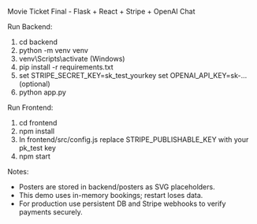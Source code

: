 Movie Ticket Final - Flask + React + Stripe + OpenAI Chat

Run Backend:
1. cd backend
2. python -m venv venv
3. venv\Scripts\activate   (Windows)
4. pip install -r requirements.txt
5. set STRIPE_SECRET_KEY=sk_test_yourkey
   set OPENAI_API_KEY=sk-...   (optional)
6. python app.py

Run Frontend:
1. cd frontend
2. npm install
3. In frontend/src/config.js replace STRIPE_PUBLISHABLE_KEY with your pk_test key
4. npm start

Notes:
- Posters are stored in backend/posters as SVG placeholders.
- This demo uses in-memory bookings; restart loses data.
- For production use persistent DB and Stripe webhooks to verify payments securely.
